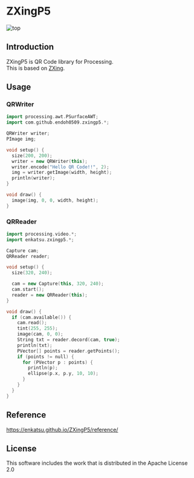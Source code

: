 # ZXingP5
![top](https://github.com/endoh0509/ZXingP5/raw/master/img/top.png)

## Introduction

ZXingP5 is QR Code library for Processing.  
This is based on [ZXing](https://github.com/zxing/zxing).

## Usage

### QRWriter

```pde
import processing.awt.PSurfaceAWT;
import com.github.endoh0509.zxingp5.*;

QRWriter writer;
PImage img;

void setup() {
  size(200, 200);
  writer = new QRWriter(this);
  writer.encode("Hello QR Code!!", 2);
  img = writer.getImage(width, height);
  println(writer);
}

void draw() {
  image(img, 0, 0, width, height);
}
 ```

### QRReader

```pde
import processing.video.*;
import enkatsu.zxingp5.*;

Capture cam;
QRReader reader;

void setup() {
  size(320, 240);

  cam = new Capture(this, 320, 240);
  cam.start();
  reader = new QRReader(this);
}

void draw() {
  if (cam.available()) {
    cam.read();
    tint(255, 255);
    image(cam, 0, 0);
    String txt = reader.decord(cam, true);
    println(txt);
    PVector[] points = reader.getPoints();
    if (points != null) {
      for (PVector p : points) {
        println(p);
        ellipse(p.x, p.y, 10, 10);
      }
    }
  }
}
```

## Reference

https://enkatsu.github.io/ZXingP5/reference/

## License

This software includes the work that is distributed in the Apache License 2.0
